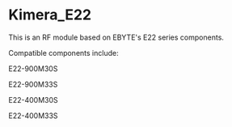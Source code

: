 # Kimera_E22

This is an RF module based on EBYTE's E22 series components.

Compatible components include:

E22-900M30S

E22-900M33S

E22-400M30S

E22-400M33S
